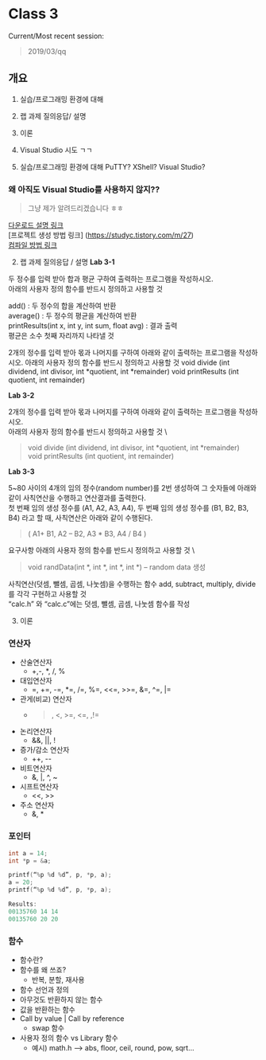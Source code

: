 # Class 3
Current/Most recent session:
> 2019/03/qq

## 개요

1. 실습/프로그래밍 환경에 대해
2. 랩 과제 질의응답/ 설명 
3. 이론
4. Visual Studio 시도 ㄱㄱ

1. 실습/프로그래밍 환경에 대해
PuTTY? XShell? Visual Studio?

### 왜 아직도 Visual Studio를 사용하지 않지??
> 그냥 제가 알려드리겠습니다 ㅎㅎ

[다운로드 설명 링크](https://note0913.tistory.com/84) \
[프로젝트 생성 방법 링크] (https://studyc.tistory.com/m/27) \
[컴파일 방법 링크](https://dojang.io/mod/page/view.php?id=8)

2. 랩 과제 질의응답 / 설명
**Lab 3-1**

두 정수를 입력 받아 합과 평균 구하여 출력하는 프로그램을 작성하시오. \
아래의 사용자 정의 함수를 반드시 정의하고 사용할 것

add()        : 두 정수의 합을 계산하여 반환 \
average() : 두 정수의 평균을 계산하여 반환 \
printResults(int x, int y, int sum, float avg) : 결과 출력  \
평균은 소수 첫째 자리까지 나타낼 것

2개의 정수를 입력 받아 몫과 나머지를 구하여 아래와 같이 출력하는 프로그램을 작성하시오.
아래의 사용자 정의 함수를 반드시 정의하고 사용할 것
void divide (int dividend, int divisor, int *quotient, int *remainder)
void printResults (int quotient, int remainder)

**Lab 3-2**

2개의 정수를 입력 받아 몫과 나머지를 구하여 아래와 같이 출력하는 프로그램을 작성하시오. \
아래의 사용자 정의 함수를 반드시 정의하고 사용할 것 \

> void divide (int dividend, int divisor, int *quotient, int *remainder) \
void printResults (int quotient, int remainder)

**Lab 3-3**

5~80 사이의 4개의 임의 정수(random number)를 2번 생성하여 그 숫자들에 아래와 같이 사칙연산을 수행하고 연산결과를 출력한다. \
첫 번째 임의 생성 정수를 (A1, A2, A3, A4), 두 번째 임의 생성 정수를 (B1, B2, B3, B4) 라고 할 때, 사칙연산은 아래와 같이 수행된다.

>  ( A1+ B1,  A2 – B2,  A3 * B3,  A4 / B4 )

요구사항
아래의 사용자 정의 함수를 반드시 정의하고 사용할 것 \

> void randData(int *, int *, int *, int *) – random data 생성

사칙연산(덧셈, 뺄셈, 곱셈, 나눗셈)을 수행하는 함수 add, subtract, multiply, divide 를 각각 구현하고 사용할 것 \
“calc.h” 와 “calc.c”에는 덧셈, 뺄셈, 곱셈, 나눗셈 함수를 작성


3. 이론
### 연산자
* 산술연산자
  * +,-, *, /, % 
* 대입연산자
  * =, +=, -=, *=, /=, %=, <<=, >>=, &=, ^=, |= 
* 관게(비교) 연산자
  * >, <, >=, <=, ,!= 
* 논리연산자
  * &&, ||, ! 
* 증가/감소 연산자
  * ++, --
* 비트연산자
  * &, |, ^, ~ 
* 시프트연산자
  * <<, >>
* 주소 연산자
  * &, *

### 포인터

```c
int a = 14;
int *p = &a;

printf(“%p %d %d”, p, *p, a); 
a = 20; 
printf(“%p %d %d”, p, *p, a);

Results: 
00135760 14 14 
00135760 20 20
```

### 함수
* 함수란?
* 함수를 왜 쓰죠?
  * 반복, 분할, 재사용
* 함수 선언과 정의
* 아무것도 반환하지 않는 함수
* 값을 반환하는 함수
* Call by value | Call by reference
  * swap 함수
* 사용자 정의 함수 vs Library 함수
  * 예시) math.h --> abs, floor, ceil, round, pow, sqrt...


